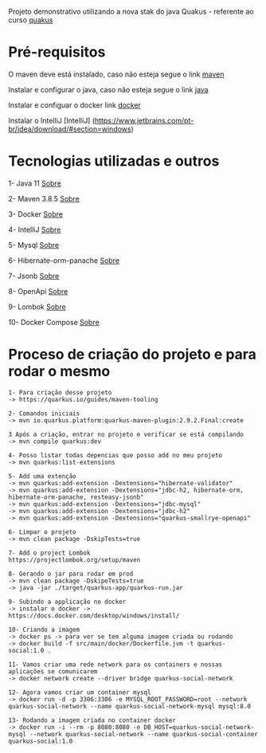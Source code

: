 Projeto demonstrativo utilizando a nova stak do java Quakus - referente ao curso [quakus](https://www.udemy.com/course/aprenda-quarkus-e-desenvolva-apis-restful-poderosas-em-java/)

# Pré-requisitos

O maven deve está instalado, caso não esteja segue o link [maven](https://dicasdejava.com.br/como-instalar-o-maven-no-windows/)

Instalar e configurar o java, caso não esteja segue o link [java](https://medium.com/beelabacademy/configurando-vari%C3%A1veis-de-ambiente-java-home-e-maven-home-no-windows-e-unix-d9461f783c26)

Instalar e configuar o docker link [docker](https://docs.docker.com/desktop/windows/install/) 

Instalar o IntelliJ [IntelliJ] (https://www.jetbrains.com/pt-br/idea/download/#section=windows)

# Tecnologias utilizadas e outros

 1- Java 11 [Sobre](https://www.zup.com.br/blog/java-11-principais-novidades)
 
 2- Maven 3.8.5 [Sobre](https://www.dclick.com.br/2010/09/15/o-que-e-o-maven-e-seus-primeiros-passos-com-a-ferramenta/)
 
 3- Docker [Sobre](https://docs.docker.com/desktop/windows/install/)
 
 4- IntelliJ [Sobre](https://www.jetbrains.com/pt-br/idea/download/#section=windows)
 
 5- Mysql [Sobre](https://www.mysql.com/)
 
 6- Hibernate-orm-panache [Sobre](https://quarkus.io/guides/hibernate-orm-panache)
 
 7- Jsonb [Sobre](https://quarkus.io/guides/rest-json)
 
 8- OpenApi [Sobre](https://quarkus.io/guides/openapi-swaggerui)
 
 9- Lombok [Sobre](https://projectlombok.org/setup/maven)
 
 10- Docker Compose [Sobre](https://docs.docker.com/compose/)
 
 
# Proceso de criação do projeto e para rodar o mesmo
```
1- Para criação desse projeto
-> https://quarkus.io/guides/maven-tooling

2- Comandos iniciais
-> mvn io.quarkus.platform:quarkus-maven-plugin:2.9.2.Final:create

3 Após a criação, entrar no projeto e verificar se está compilando
-> mvn compile quarkus:dev

4- Posso listar todas depencias que posso add no meu projeto
-> mvn quarkus:list-extensions

5- Add uma extenção
-> mvn quarkus:add-extension -Dextensions="hibernate-validator"
-> mvn quarkus:add-extension -Dextensions="jdbc-h2, hibernate-orm, hibernate-orm-panache, resteasy-jsonb"
-> mvn quarkus:add-extension -Dextensions="jdbc-mysql" 
-> mvn quarkus:add-extension -Dextensions="jdbc-h2"
-> mvn quarkus:add-extension -Dextensions="quarkus-smallrye-openapi"

6- Limpar o projeto
-> mvn clean package -DskipTests=true

7- Add o project Lombok
https://projectlombok.org/setup/maven

8- Gerando o jar para rodar em prod
-> mvn clean package -DskipeTests=true
-> java -jar ./target/quarkus-app/quarkus-run.jar

9- Subindo a applicação no docker
-> instalar o docker -> https://docs.docker.com/desktop/windows/install/

10- Criando a imagem
-> docker ps -> para ver se tem alguma imagem criada ou rodando
-> docker build -f src/main/docker/Dockerfile.jvm -t quarkus-social:1.0 .

11- Vamos criar uma rede network para os containers e nossas aplicações se comunicarem
-> docker network create --driver bridge quarkus-social-network

12- Agora vamos criar um container mysql
-> docker run -d -p 3306:3306 -e MYSQL_ROOT_PASSWORD=root --network quarkus-social-network --name quarkus-social-network-mysql mysql:8.0

13- Rodando a imagem criada no container docker
-> docker run -i --rm -p 8080:8080 -e DB_HOST=quarkus-social-network-mysql --network quarkus-social-network --name quarkus-social-container quarkus-social:1.0 

```



